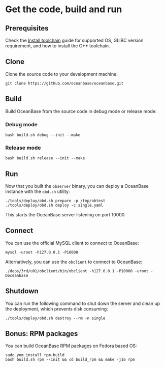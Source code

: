 # Get the code, build and run

## Prerequisites

Check the [Install toolchain](toolchain.md) guide for supported OS, GLIBC version requirement, and how to install the C++ toolchain.

## Clone

Clone the source code to your development machine:

```shell
git clone https://github.com/oceanbase/oceanbase.git
```

## Build

Build OceanBase from the source code in debug mode or release mode:

### Debug mode

```shell
bash build.sh debug --init --make
```

### Release mode

```shell
bash build.sh release --init --make
```

## Run

Now that you built the `observer` binary, you can deploy a OceanBase instance with the `obd.sh` utility:

```shell
./tools/deploy/obd.sh prepare -p /tmp/obtest
./tools/deploy/obd.sh deploy -c single.yaml 
```

This starts the OceanBase server listening on port 10000.

## Connect

You can use the official MySQL client to connect to OceanBase:

```shell
mysql -uroot -h127.0.0.1 -P10000
```

Alternatively, you can use the `obclient` to connect to OceanBase:

```shell
./deps/3rd/u01/obclient/bin/obclient -h127.0.0.1 -P10000 -uroot -Doceanbase
```

## Shutdown

You can run the following command to shut down the server and clean up the deployment, which prevents disk consuming:

```shell
./tools/deploy/obd.sh destroy --rm -n single
```

## Bonus: RPM packages

You can build OceanBase RPM packages on Fedora based OS:

```shell
sudo yum install rpm-build
bash build.sh rpm --init && cd build_rpm && make -j16 rpm
```
